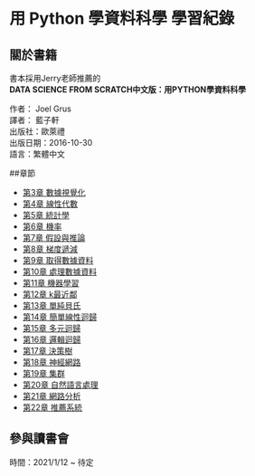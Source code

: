 # 用 Python 學資料科學 學習紀錄

## 關於書籍
書本採用Jerry老師推薦的  
**DATA SCIENCE FROM SCRATCH中文版：用PYTHON學資料科學**
  
作者： Joel Grus  
譯者： 藍子軒  
出版社：歐萊禮    
出版日期：2016-10-30  
語言：繁體中文  

##章節

* [第3章 數據視覺化]()
* [第4章 線性代數]()
* [第5章 統計學]()
* [第6章 機率]()
* [第7章 假設與推論]()
* [第8章 梯度遞減]()
* [第9章 取得數據資料]()
* [第10章 處理數據資料]()
* [第11章 機器學習]()
* [第12章 k最近鄰]()
* [第13章 單純貝氏]()
* [第14章 簡單線性迴歸]()
* [第15章 多元迴歸]()
* [第16章 邏輯迴歸]()
* [第17章 決策樹]()
* [第18章 神經網路]()
* [第19章 集群]()
* [第20章 自然語言處理]()
* [第21章 網路分析]()
* [第22章 推薦系統]()

## 參與讀書會

時間：2021/1/12 ~ 待定  
